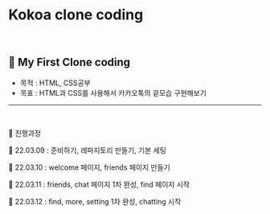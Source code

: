 # Kokoa clone coding

</br>

## 🌱 My First Clone coding

-   목적 : HTML, CSS공부
-   목표 : HTML과 CSS를 사용해서 카카오톡의 겉모습 구현해보기

---

<br>

🔷 진행과정

📝 22.03.09 : 준비하기, 레파지토리 만들기, 기본 세팅

📝 22.03.10 : welcome 페이지, friends 페이지 만들기

📝 22.03.11 : friends, chat 페이지 1차 완성, find 페이지 시작

📝 22.03.12 : find, more, setting 1차 완성, chatting 시작
